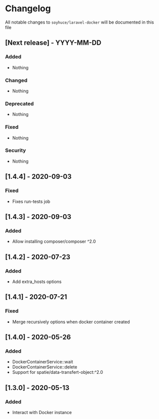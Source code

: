# Changelog

All notable changes to `soyhuce/laravel-docker` will be documented in this file

## [Next release] - YYYY-MM-DD

### Added

- Nothing

### Changed

- Nothing

### Deprecated

- Nothing

### Fixed

- Nothing

### Security

- Nothing

## [1.4.4] - 2020-09-03

### Fixed

- Fixes run-tests job

## [1.4.3] - 2020-09-03

### Added

- Allow installing composer/composer ^2.0

## [1.4.2] - 2020-07-23

### Added

- Add extra_hosts options

## [1.4.1] - 2020-07-21

### Fixed

- Merge recursively options when docker container created

## [1.4.0] - 2020-05-26

### Added

- DockerContainerService::wait
- DockerContainerService::delete
- Support for spatie/data-transfert-object:^2.0

## [1.3.0] - 2020-05-13

### Added

- Interact with Docker instance
